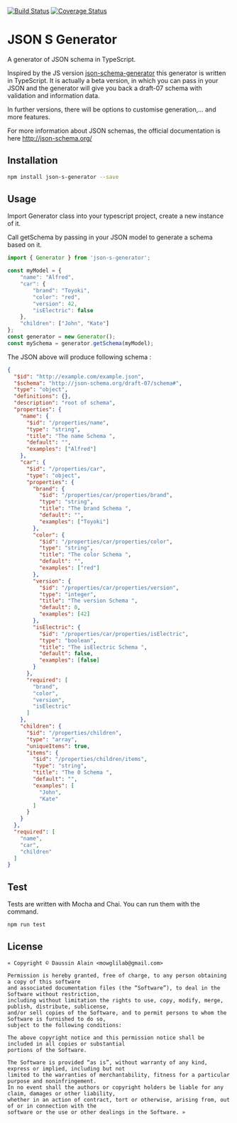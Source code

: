 [![Build Status](https://travis-ci.org/mowgliLab/json-s-gen.svg?branch=master)](https://travis-ci.org/mowgliLab/json-s-gen)
[![Coverage Status](https://coveralls.io/repos/github/mowgliLab/json-s-gen/badge.svg?branch=master)](https://coveralls.io/github/mowgliLab/json-s-gen?branch=master)

# JSON S Generator

A generator of JSON schema in TypeScript.

Inspired by the JS version [json-schema-generator](https://www.npmjs.com/package/json-schema-generator)
this generator is written in TypeScript. It is actually a beta version, in which you can pass in your JSON
and the generator will give you back a draft-07 schema with validation and information data.

In further versions, there will be options to customise generation,... and more features.

For more information about JSON schemas, the official documentation is here <http://json-schema.org/> 

## Installation
```sh
npm install json-s-generator --save
```

## Usage
Import Generator class into your typescript project, create a new instance of it.

Call getSchema by passing in your JSON model to generate a schema based on it.
```typescript
import { Generator } from 'json-s-generator';

const myModel = {
    "name": "Alfred",
    "car": {
        "brand": "Toyoki",
        "color": "red",
        "version": 42,
        "isElectric": false
    },
    "children": ["John", "Kate"]
};
const generator = new Generator();
const mySchema = generator.getSchema(myModel);
```

The JSON above will produce following schema :
```json
{
  "$id": "http://example.com/example.json",
  "$schema": "http://json-schema.org/draft-07/schema#",
  "type": "object",
  "definitions": {},
  "description": "root of schema",
  "properties": {
    "name": {
      "$id": "/properties/name",
      "type": "string",
      "title": "The name Schema ",
      "default": "",
      "examples": ["Alfred"]
    },
    "car": {
      "$id": "/properties/car",
      "type": "object",
      "properties": {
        "brand": {
          "$id": "/properties/car/properties/brand",
          "type": "string",
          "title": "The brand Schema ",
          "default": "",
          "examples": ["Toyoki"]
        },
        "color": {
          "$id": "/properties/car/properties/color",
          "type": "string",
          "title": "The color Schema ",
          "default": "",
          "examples": ["red"]
        },
        "version": {
          "$id": "/properties/car/properties/version",
          "type": "integer",
          "title": "The version Schema ",
          "default": 0,
          "examples": [42]
        },
        "isElectric": {
          "$id": "/properties/car/properties/isElectric",
          "type": "boolean",
          "title": "The isElectric Schema ",
          "default": false,
          "examples": [false]
        }
      },
      "required": [
        "brand",
        "color",
        "version",
        "isElectric"
      ]
    },
    "children": {
      "$id": "/properties/children",
      "type": "array",
      "uniqueItems": true,
      "items": {
        "$id": "/properties/children/items",
        "type": "string",
        "title": "The 0 Schema ",
        "default": "",
        "examples": [
          "John",
          "Kate"
        ]
      }
    }
  },
  "required": [
    "name",
    "car",
    "children"
  ]
}
```

## Test
Tests are written with Mocha and Chai. You can run them with the command.
```sh
npm run test
```


## License
```text
« Copyright © Daussin Alain <mowglilab@gmail.com>

Permission is hereby granted, free of charge, to any person obtaining a copy of this software
and associated documentation files (the “Software”), to deal in the Software without restriction,
including without limitation the rights to use, copy, modify, merge, publish, distribute, sublicense,
and/or sell copies of the Software, and to permit persons to whom the Software is furnished to do so,
subject to the following conditions:

The above copyright notice and this permission notice shall be included in all copies or substantial
portions of the Software.

The Software is provided “as is”, without warranty of any kind, express or implied, including but not
limited to the warranties of merchantability, fitness for a particular purpose and noninfringement.
In no event shall the authors or copyright holders be liable for any claim, damages or other liability,
whether in an action of contract, tort or otherwise, arising from, out of or in connection with the
software or the use or other dealings in the Software. »
```
